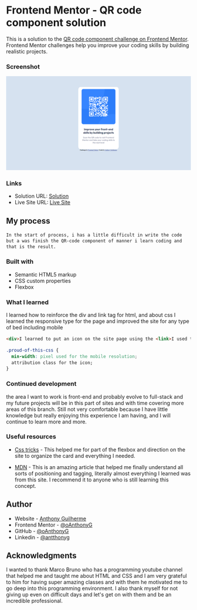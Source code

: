 # Frontend Mentor - QR code component solution

This is a solution to the [QR code component challenge on Frontend Mentor](https://www.frontendmentor.io/challenges/qr-code-component-iux_sIO_H). Frontend Mentor challenges help you improve your coding skills by building realistic projects. 


### Screenshot

![](./FireShot%20Capture-%20Frontend%20Mentor%20-%20QR%20code%20component%20-%20127.0.0.1.png)

### Links

- Solution URL: [Solution](https://github.com/oAnthonyG/QR-Code-component)
- Live Site URL: [Live Site](https://oanthonyg.github.io/QR-Code-component/)

## My process
    In the start of process, i has a little difficult in write the code but a was finish the QR-code component of manner i learn coding and that is the result.
### Built with

- Semantic HTML5 markup
- CSS custom properties
- Flexbox

### What I learned

I learned how to reinforce the div and link tag for html, and about css I learned the responsive type for the page and improved the site for any type of bed including mobile

```html
<div>I learned to put an icon on the site page using the <link>I used the <div> to improve the positioning of the card </div>
```
```css
.proud-of-this-css {
  min-width: pixel used for the mobile resolution;
  attribution class for the icon;
}
```

### Continued development

the area I want to work is front-end and probably evolve to full-stack and my future projects will be in this part of sites and with time covering more areas of this branch.
Still not very comfortable because I have little knowledge but really enjoying this experience I am having, and I will continue to learn more and more.


### Useful resources

- [Css tricks](https://css-tricks.com/snippets/css/a-guide-to-flexbox/) - This helped me for part of the flexbox and direction on the site to organize the card and everything I needed.

- [MDN](https://developer.mozilla.org/en-US/) - This is an amazing article that helped me finally understand all sorts of positioning and tagging, literally almost everything I learned was from this site. I recommend it to anyone who is still learning this concept.

## Author

- Website - [Anthony Guilherme](https://oanthonyg.github.io)
- Frontend Mentor - [@oAnthonyG](https://www.frontendmentor.io/profile/oAnthonyG)
- GitHub - [@oAnthonyG](https://github.com/oAnthonyG)
- Linkedin - [@antthonyg](https://www.linkedin.com/in/antthonyg/)



## Acknowledgments

I wanted to thank Marco Bruno who has a programming youtube channel that helped me and taught me about HTML and CSS and I am very grateful to him for having super amazing classes and with them he motivated me to go deep into this programming environment.
I also thank myself for not giving up even on difficult days and let's get on with them and be an incredible professional.


